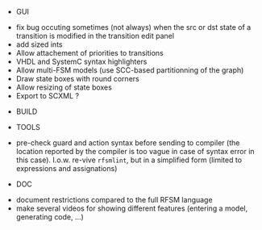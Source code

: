 * GUI
- fix bug occuting sometimes (not always) when the src or dst state of a transition is modified in the transition edit panel
- add sized ints
- Allow attachement of priorities to transitions
- VHDL and SystemC syntax highlighters
- Allow multi-FSM models (use SCC-based partitionning of the graph)
- Draw state boxes with round corners
- Allow resizing of state boxes
- Export to SCXML ?

* BUILD

* TOOLS
- pre-check guard and action syntax before sending to compiler (the location reported by
the compiler is too vague in case of syntax error in this case). I.o.w. re-vive `rfsmlint`, but in 
a simplified form (limited to expressions and assignations)

* DOC
- document restrictions compared to the full RFSM language
- make several videos for showing different features (entering a model, generating code, ...)

